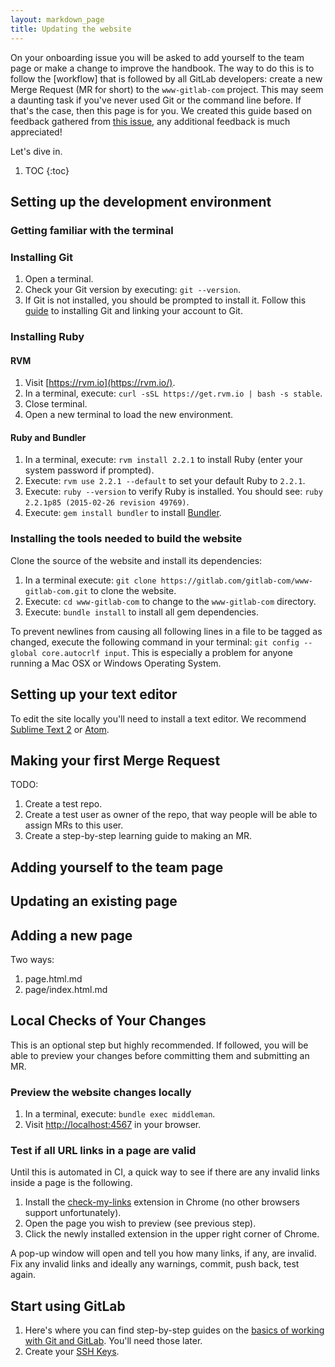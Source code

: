 ```yaml
---
layout: markdown_page
title: Updating the website
---
```


On your onboarding issue you will be asked to add yourself to the team page or
make a change to improve the handbook. The way to do this is to follow the
[workflow] that is followed by all GitLab developers: create a new Merge Request
(MR for short) to the `www-gitlab-com` project. This may seem a daunting task
if you've never used Git or the command line before. If that's the case, then
this page is for you. We created this guide based on feedback gathered from
[this issue][658], any additional feedback is much appreciated!

Let's dive in.

1. TOC
{:toc}

## Setting up the development environment

### Getting familiar with the terminal

### Installing Git

1. Open a terminal.
1. Check your Git version by executing: `git --version`.
1. If Git is not installed, you should be prompted to install it. Follow this
  [guide](http://docs.gitlab.com/ce/gitlab-basics/start-using-git.html) to installing Git and
linking your account to Git.

### Installing Ruby

#### RVM

1. Visit [https://rvm.io](https://rvm.io/).
1. In a terminal, execute: `curl -sSL https://get.rvm.io | bash -s stable`.
1. Close terminal.
1. Open a new terminal to load the new environment.

#### Ruby and Bundler

1. In a terminal, execute: `rvm install 2.2.1` to install Ruby
   (enter your system password if prompted).
1. Execute: `rvm use 2.2.1 --default` to set your default Ruby to `2.2.1`.
1. Execute: `ruby --version` to verify Ruby is installed. You should see:
   `ruby 2.2.1p85 (2015-02-26 revision 49769)`.
1. Execute: `gem install bundler` to install [Bundler](http://bundler.io/).

### Installing the tools needed to build the website

Clone the source of the website and install its dependencies:

1. In a terminal execute: `git clone https://gitlab.com/gitlab-com/www-gitlab-com.git`
   to clone the website.
1. Execute: `cd www-gitlab-com` to change to the `www-gitlab-com` directory.
1. Execute: `bundle install` to install all gem dependencies.

To prevent newlines from causing all following lines in a file to be tagged as
changed, execute the following command in your terminal:
`git config --global core.autocrlf input`.
This is especially a problem for anyone running a Mac OSX or Windows Operating
System.

## Setting up your text editor

To edit the site locally you'll need to install a text editor. We recommend
[Sublime Text 2](http://www.sublimetext.com/2) or [Atom](https://atom.io/).

## Making your first Merge Request

TODO:

1. Create a test repo.
1. Create a test user as owner of the repo, that way people will be able to
   assign MRs to this user.
1. Create a step-by-step learning guide to making an MR.


## Adding yourself to the team page

## Updating an existing page

## Adding a new page

Two ways:

1. page.html.md
1. page/index.html.md

## Local Checks of Your Changes

This is an optional step but highly recommended. If followed, you will be able
to preview your changes before committing them and submitting an MR.

### Preview the website changes locally

1. In a terminal, execute: `bundle exec middleman`.
1. Visit <http://localhost:4567> in your browser.

### Test if all URL links in a page are valid

Until this is automated in CI, a quick way to see if there are any invalid
links inside a page is the following.

1. Install the [check-my-links] extension in Chrome (no other browsers
   support unfortunately).
1. Open the page you wish to preview (see previous step).
1. Click the newly installed extension in the upper right corner of Chrome.

A pop-up window will open and tell you how many links, if any, are invalid.
Fix any invalid links and ideally any warnings, commit, push back, test again.

## Start using GitLab

1. Here's where you can find step-by-step guides on the [basics of working with Git and GitLab](http://doc.gitlab.com/ce/gitlab-basics/README.html). You'll need those later.
1. Create your [SSH Keys](http://doc.gitlab.com/ce/gitlab-basics/create-your-ssh-keys.html).


[check-my-links]: https://chrome.google.com/webstore/detail/check-my-links/ojkcdipcgfaekbeaelaapakgnjflfglf/
[658]: https://gitlab.com/gitlab-com/www-gitlab-com/issues/658
